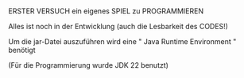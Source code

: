 # 
ERSTER VERSUCH ein eigenes SPIEL zu PROGRAMMIEREN

Alles ist noch in der Entwicklung (auch die Lesbarkeit des CODES!)

Um die jar-Datei auszuführen wird eine " Java Runtime Environment " benötigt

(Für die Programmierung wurde JDK 22 benutzt)



